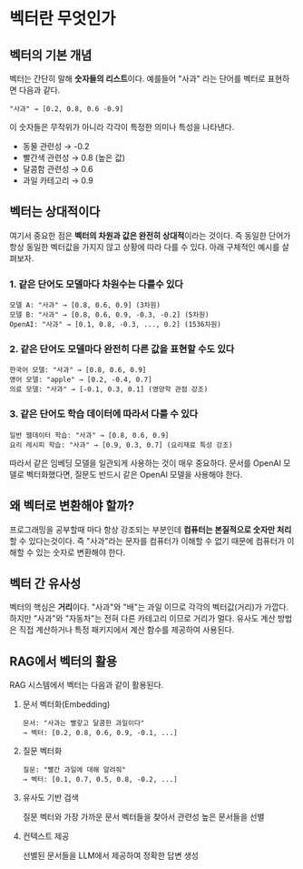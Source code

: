 # 벡터란 무엇인가

## 벡터의 기본 개념

벡터는 간단히 말해 **숫자들의 리스트**이다. 예를들어 "사과" 라는 단어를 벡터로 표현하면 다음과 같다.  

```plaintext
"사과" → [0.2, 0.8, 0.6 -0.9]
```

이 숫자들은 무작위가 아니라 각각이 특정한 의미나 특성을 나타낸다.

- 동물 관련성 → -0.2
- 빨간색 관련성 → 0.8 (높은 값)
- 달콤함 관련성 → 0.6
- 과일 카테고리 → 0.9

## 벡터는 상대적이다

여기서 중요한 점은 **벡터의 차원과 값은 완전히 상대적**이라는 것이다. 즉 동일한 단어가 항상 동일한 벡터값을 가지지 않고 상황에 따라 다를 수 있다. 아래 구체적인 예시를 살펴보자.

### 1. 같은 단어도 모델마다 차원수는 다를수 있다

```plaintext
모델 A: "사과" → [0.8, 0.6, 0.9] (3차원)
모델 B: "사과" → [0.8, 0.6, 0.9, -0.3, -0.2] (5차원)
OpenAI: "사과" → [0.1, 0.8, -0.3, ..., 0.2] (1536차원)
```

### 2. 같은 단어도 모델마다 완전히 다른 값을 표현할 수도 있다

```plaintext
한국어 모델: "사과" → [0.8, 0.6, 0.9]
영어 모델: "apple" → [0.2, -0.4, 0.7]
의료 모델: "사과" → [-0.1, 0.3, 0.1] (영양학 관점 강조)
```

### 3. 같은 단어도 학습 데이터에 따라서 다를 수 있다

```plaintext
일반 웹데이터 학습: "사과" → [0.8, 0.6, 0.9]
요리 레시피 학습: "사과" → [0.9, 0.3, 0.7] (요리재료 특성 강조)
```

따라서 같은 임베딩 모델을 일관되게 사용하는 것이 매우 중요하다. 문서를 OpenAI 모델로 벡터화했다면, 질문도 반드시 같은 OpenAI 모델을 사용해야 한다.

## 왜 벡터로 변환해야 할까?

프로그래밍을 공부할때 마다 항상 강조되는 부분인데 **컴퓨터는 본질적으로 숫자만 처리**할 수 있다는것이다. 즉 "사과"라는 문자를 컴퓨터가 이해할 수 없기 때문에 컴퓨터가 이해할 수 있는 숫자로 변환해야 한다.

## 벡터 간 유사성

벡터의 핵심은 **거리**이다. "사과"와 "배"는 과일 이므로 각각의 벡터값(거리)가 가깝다. 하지만 "사과"와 "자동차"는 전혀 다른 카테고리 이므로 거리가 멀다. 유사도 계산 방법은 직접 계산하거나 특정 패키지에서 계산 함수를 제공하여 사용된다.

## RAG에서 벡터의 활용

RAG 시스템에서 벡터는 다음과 같이 활용된다.

1. 문서 벡터화(Embedding)

    ```plaintext
    문서: "사과는 빨갛고 달콤한 과일이다"
    → 벡터: [0.2, 0.8, 0.6, 0.9, -0.1, ...]
    ```

2. 질문 벡터화

    ```plaintext
    질문: "빨간 과일에 대해 알려줘"
    → 벡터: [0.1, 0.7, 0.5, 0.8, -0.2, ...]
    ```

3. 유사도 기반 검색

    질문 벡터와 가장 가까운 문서 벡터들을 찾아서 관련성 높은 문서들을 선별

4. 컨텍스트 제공

    선별된 문서들을 LLM에서 제공하여 정확한 답변 생성
